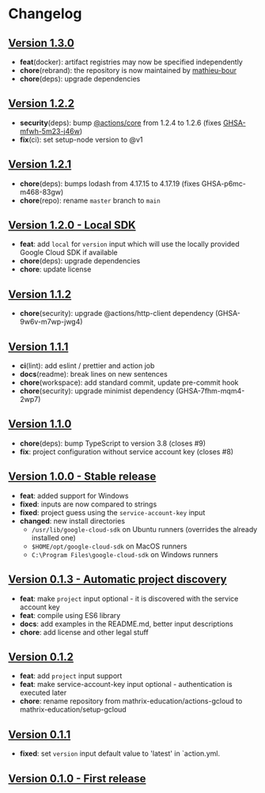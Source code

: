 # Changelog

## [Version 1.3.0](https://github.com/mathrix-education/setup-gcloud/releases/tag/1.3.0)
- **feat**(docker): artifact registries may now be specified independently
- **chore**(rebrand): the repository is now maintained by [mathieu-bour](https://github.com/mathieu-bour)
- **chore**(deps): upgrade dependencies

## [Version 1.2.2](https://github.com/mathrix-education/setup-gcloud/releases/tag/1.2.2)
- **security**(deps): bump [@actions/core](https://github.com/actions/toolkit/tree/main/packages/core) from 1.2.4 to 1.2.6 (fixes [GHSA-mfwh-5m23-j46w](https://github.com/actions/toolkit/security/advisories/GHSA-mfwh-5m23-j46w))
- **fix**(ci): set setup-node version to @v1

## [Version 1.2.1](https://github.com/mathrix-education/setup-gcloud/releases/tag/1.2.1)
- **chore**(deps): bumps lodash from 4.17.15 to 4.17.19 (fixes GHSA-p6mc-m468-83gw)
- **chore**(repo): rename `master` branch to `main`

## [Version 1.2.0 - Local SDK](https://github.com/mathrix-education/setup-gcloud/releases/tag/1.2.0)
- **feat**: add `local` for `version` input which will use the locally provided Google Cloud SDK if available
- **chore**(deps): upgrade dependencies
- **chore**: update license

## [Version 1.1.2](https://github.com/mathrix-education/setup-gcloud/releases/tag/1.1.2)
- **chore**(security): upgrade @actions/http-client dependency (GHSA-9w6v-m7wp-jwg4)

## [Version 1.1.1](https://github.com/mathrix-education/setup-gcloud/releases/tag/1.1.1)
- **ci**(lint): add eslint / prettier and action job
- **docs**(readme): break lines on new sentences
- **chore**(workspace): add standard commit, update pre-commit hook
- **chore**(security): upgrade minimist dependency (GHSA-7fhm-mqm4-2wp7)

## [Version 1.1.0](https://github.com/mathrix-education/setup-gcloud/releases/tag/1.1.0)
- **chore**(deps): bump TypeScript to version 3.8 (closes #9)
- **fix**: project configuration without service account key (closes #8)

## [Version 1.0.0 - Stable release](https://github.com/mathrix-education/setup-gcloud/releases/tag/1.0.0)
- **feat**: added support for Windows
- **fixed**: inputs are now compared to strings
- **fixed**: project guess using the `service-account-key` input
- **changed**: new install directories
    - `/usr/lib/google-cloud-sdk` on Ubuntu runners (overrides the already installed one)
    - `$HOME/opt/google-cloud-sdk` on MacOS runners
    - `C:\Program Files\google-cloud-sdk` on Windows runners

## [Version 0.1.3 - Automatic project discovery](https://github.com/mathrix-education/setup-gcloud/releases/tag/0.1.3)
- **feat**: make `project` input optional - it is discovered with the service account key
- **feat**: compile using ES6 library
- **docs**: add examples in the README.md, better input descriptions
- **chore**: add license and other legal stuff

## [Version 0.1.2](https://github.com/mathrix-education/setup-gcloud/releases/tag/0.1.2)
- **feat**: add `project` input support
- **feat**: make service-account-key input optional - authentication is executed later
- **chore**: rename repository from mathrix-education/actions-gcloud to mathrix-education/setup-gcloud

## [Version 0.1.1](https://github.com/mathrix-education/setup-gcloud/releases/tag/0.1.1)
- **fixed**: set `version` input default value to 'latest' in `action.yml.

## [Version 0.1.0 - First release](https://github.com/mathrix-education/setup-gcloud/releases/tag/0.1.0)